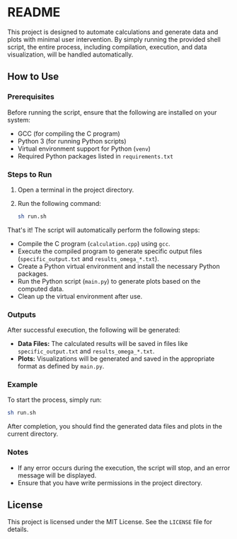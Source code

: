 # README

This project is designed to automate calculations and generate data and plots with minimal user intervention. By simply running the provided shell script, the entire process, including compilation, execution, and data visualization, will be handled automatically.

## How to Use

### Prerequisites
Before running the script, ensure that the following are installed on your system:
- GCC (for compiling the C program)
- Python 3 (for running Python scripts)
- Virtual environment support for Python (`venv`)
- Required Python packages listed in `requirements.txt`

### Steps to Run
1. Open a terminal in the project directory.
2. Run the following command:

   ```bash
   sh run.sh
   ```

That's it! The script will automatically perform the following steps:
- Compile the C program (`calculation.cpp`) using `gcc`.
- Execute the compiled program to generate specific output files (`specific_output.txt` and `results_omega_*.txt`).
- Create a Python virtual environment and install the necessary Python packages.
- Run the Python script (`main.py`) to generate plots based on the computed data.
- Clean up the virtual environment after use.

### Outputs
After successful execution, the following will be generated:
- **Data Files:** The calculated results will be saved in files like `specific_output.txt` and `results_omega_*.txt`.
- **Plots:** Visualizations will be generated and saved in the appropriate format as defined by `main.py`.

### Example
To start the process, simply run:
```bash
sh run.sh
```

After completion, you should find the generated data files and plots in the current directory.

### Notes
- If any error occurs during the execution, the script will stop, and an error message will be displayed.
- Ensure that you have write permissions in the project directory.

## License

This project is licensed under the MIT License. See the `LICENSE` file for details.